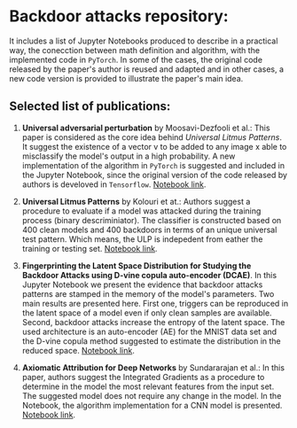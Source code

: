 # Backdoor attacks repository:

It includes a list of Jupyter Notebooks produced to describe in a practical way, the conecction between math definition and algorithm, with the implemented code in `PyTorch`. In some of the cases, the original code released by the paper's author is reused and adapted and in other cases, a new code version is provided to illustrate the paper's main idea. 

## Selected list of publications:

1. **Universal adversarial perturbation** by Moosavi-Dezfooli et al.: This paper is considered as the core idea behind _Universal Litmus Patterns_. It suggest the existence of a vector v to be added to any image x able to misclassify the model's output in a high probability. A new implementation of the algorithm in `PyTorch` is suggested and included in the Jupyter Notebook, since the original version of the code released by authors is develoved in `Tensorflow`. 
[Notebook link](https://github.com/henrychacon/Backdoor_attacks/tree/main/Universal_adversarial_perturbation).

2. **Universal Litmus Patterns** by Kolouri et at.: Authors suggest a procedure to evaluate if a model was attacked during the training process (binary descriminiator). The classifier is constructed based on 400 clean models and 400 backdoors in terms of an unique universal test pattern. Which means, the ULP is indepedent from eather the training or testing set. [Notebook link](https://github.com/henrychacon/Backdoor_attacks/tree/main/Universal_litmus_patterns).

3. **Fingerprinting the Latent Space Distribution for Studying the Backdoor Attacks using D-vine copula auto-encoder (DCAE)**. In this Jupyter Notebook we present the evidence that backdoor attacks patterns are stamped in the memory of the model's parameters. Two main results are presented here. First one, triggers can be reproduced in the latent space of a model even if only clean samples are available. Second, backdoor attacks increase the entropy of the latent space. The used architecture is an auto-encoder (AE) for the MNIST data set and the D-vine copula method suggested to estimate the distribution in the reduced space. 
[Notebook link](https://github.com/henrychacon/Backdoor_attacks/tree/main/D-Vine_copula_auto_encoder).

4. **Axiomatic Attribution for Deep Networks** by Sundararajan et al.: In this paper, authors suggest the Integrated Gradients as a procedure to determine in the model the most relevant features from the input set. The suggested model does not require any change in the model. In the Notebook, the algorithm implementation for a CNN model is presented. [Notebook link](https://github.com/henrychacon/Backdoor_attacks/tree/main/Axiomatic_Attribution_Deep_Networks).

